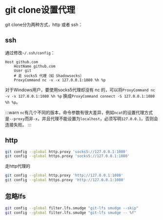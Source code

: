 # git clone设置代理

git clone分为两种方式，http 或者 ssh：

## ssh

通过修改`~/.ssh/config`：

    Host github.com
        HostName github.com
        User git
        # 走 socks5 代理（如 Shadowsocks）
        ProxyCommand nc -v -x 127.0.0.1:1080 %h %p

对于Windows用户，要使用socks5代理却没有 nc 的，可以将`ProxyCommand nc -v -x 127.0.0.1:1080 %h %p` 换成`ProxyCommand connect -S 127.0.0.1:1080 %h %p`。

:::warn
`nc`有几个不同的版本，命令参数有很大差异，例如`ncat`的设置代理方式是`--proxy`而非`-x`，并且代理不能设置为`localhost`，必须写明`127.0.0.1`，否则会连接失败。
:::

## http

```bash
git config --global http.proxy 'socks5://127.0.0.1:1080'
git config --global https.proxy 'socks5://127.0.0.1:1080'
```

走http代理的

```bash
git config --global http.proxy 'http://127.0.0.1:1080'
git config --global https.proxy 'http://127.0.0.1:1080'
```

## 忽略lfs

```bash
git config --global filter.lfs.smudge "git-lfs smudge --skip"
git config --global filter.lfs.smudge "git-lfs smudge -- %f"
```
